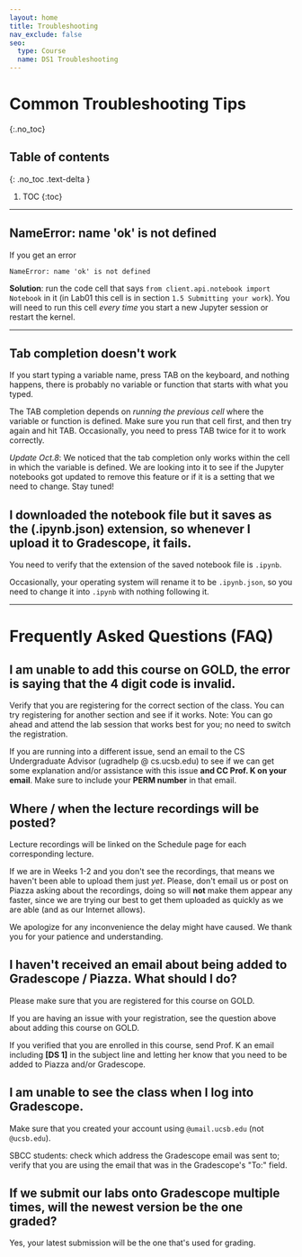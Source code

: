 ```yaml
---
layout: home
title: Troubleshooting
nav_exclude: false
seo:
  type: Course
  name: DS1 Troubleshooting
---
```


# Common Troubleshooting Tips
{:.no_toc}

## Table of contents
{: .no_toc .text-delta }

1. TOC
{:toc}

---


## NameError: name 'ok' is not defined

If you get an error
```
NameError: name 'ok' is not defined
```

**Solution**: run the code cell that says `from client.api.notebook import Notebook` in it (in Lab01 this cell is in section `1.5 Submitting your work`). You will need to run this cell _every time_ you start a new Jupyter session or restart the kernel. 

-----

## Tab completion doesn't work 

If you start typing a variable name, press TAB on the keyboard, and nothing happens, there is probably no variable or function that starts with what you typed.

The TAB completion depends on _running the previous cell_ where the variable or function is defined. 
Make sure you run that cell first, and then try again and hit TAB. 
Occasionally, you need to press TAB twice for it to work correctly.

_Update Oct.8_: We noticed that the tab completion only works within the cell in which the variable is defined. 
We are looking into it to see if the Jupyter notebooks got updated to remove this feature or if it is a setting that we need to change.
Stay tuned!



## I downloaded the notebook file but it saves as the (.ipynb.json) extension, so whenever I upload it to Gradescope, it fails.

You need to verify that the extension of the saved notebook file is `.ipynb`.

Occasionally, your operating system will rename it to be `.ipynb.json`, so you need to change it into `.ipynb` with nothing following it.


--------

# Frequently Asked Questions (FAQ)

## I am unable to add this course on GOLD, the error is saying that the 4 digit code is invalid.

Verify that you are registering for the correct section of the class.
You can try registering for another section and see if it works. Note: You can go ahead and attend the lab session that works best for you; no need to switch the registration.

If you are running into a different issue, send an email to the CS Undergraduate Advisor (ugradhelp @ cs.ucsb.edu) to see if we can get some explanation and/or assistance with this issue **and CC Prof. K on your email**. Make sure to include your **PERM number** in that email.


## Where / when the lecture recordings will be posted?

Lecture recordings will be linked on the Schedule page for each corresponding lecture. 

If we are in Weeks 1-2 and you don't see the recordings, that means we haven't been able to upload them just _yet_. 
Please, don't email us or post on Piazza asking about the recordings, doing so will **not** make them appear any faster, since we are trying our best to get them uploaded as quickly as we are able (and as our Internet allows).

We apologize for any inconvenience the delay might have caused. 
We thank you for your patience and understanding. 


## I haven't received an email about being added to Gradescope / Piazza. What should I do?

Please make sure that you are registered for this course on GOLD.

If you are having an issue with your registration, see the question above about adding this course on GOLD.

If you verified that you are enrolled in this course, send Prof. K an email including **[DS 1]** in the subject line and letting her know that you need to be added to Piazza and/or Gradescope.

## I am unable to see the class when I log into Gradescope.

Make sure that you created your account using `@umail.ucsb.edu` (not `@ucsb.edu`).

SBCC students: check which address the Gradescope email was sent to; verify that you are using the email that was in the Gradescope's "To:" field.

## If we submit our labs onto Gradescope multiple times, will the newest version be the one graded? 

Yes, your latest submission will be the one that's used for grading.

